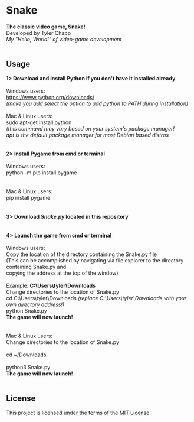 # Snake
**The classic video game, Snake!**<br/> 
Developed by Tyler Chapp<br/>
*My "Hello, World!" of video-game development*
<br/>
<br/>
## Usage
**1> Download and Install Python if you don't have it installed already**<br/>
<br/>
    Windows users:<br/>
        https://www.python.org/downloads/<br/>
        *(make you add select the option to add python to PATH during installation)*
<br/>        
    Mac & Linux users:<br/>
        sudo apt-get install python<br/>
        *(this command may vary based on your system's package manager!<br/> 
        apt is the default package manager for most Debian based distros*<br/>
<br/>  
**2> Install Pygame from cmd or terminal**<br/>
<br/>
    Windows users:<br/>
        python -m pip install pygame<br/>
<br/>       
    Mac & Linux users:<br/>
        pip install pygame<br/>
<br/>    
**3> Download *Snake.py* located in this repository**<br/>
<br/>       
**4> Launch the game from cmd or terminal**<br/>
<br/>
    Windows users:<br/>
        Copy the location of the directory containing the Snake.py file<br/>
        (This can be accomplished by navigating via file explorer to the directory containing Snake.py and<br/>
          copying the address at the top of the window)<br/>
          <br/>
            Example: **C:\Users\tyler\Downloads**<br/> 
            Change directories to the location of Snake.py<br/>
cd C:\Users\tyler\Downloads *(replace C:\Users\tyler\Downloads with your own directory address!)*<br/>
python Snake.py<br/> 
              **The game will now launch!**<br/>
<br/>            
    Mac & Linux users:<br/>
        Change directories to the location of Snake.py<br/>
        <br/>
cd ~/Downloads<br/>           
python3 Snake.py<br/>
                **The game will now launch!**
<br/>
<br/>
## License         
This project is licensed under the terms of the [MIT License](https://choosealicense.com/licenses/mit/).
        
    

    


